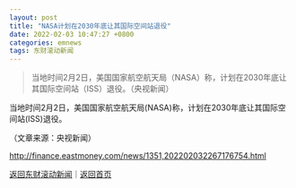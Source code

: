 ```yaml
---
layout: post
title: "NASA计划在2030年底让其国际空间站退役"
date: 2022-02-03 10:47:27 +0800
categories: emnews
tags: 东财滚动新闻
---
```

> 当地时间2月2日，美国国家航空航天局（NASA）称，计划在2030年底让其国际空间站（ISS）退役。（央视新闻）

<p>当地时间2月2日，美国国家航空航天局(NASA)称，计划在2030年底让其国际空间站(ISS)退役。</p><p class="em_media">（文章来源：央视新闻）</p>

<http://finance.eastmoney.com/news/1351,202202032267176754.html>

[返回东财滚动新闻](//finews.withounder.com/emnews/)｜[返回首页](//finews.withounder.com/)